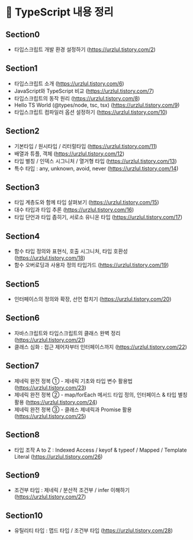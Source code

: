 # 📘 TypeScript 내용 정리  

## Section0
- 타입스크립트 개발 환경 설정하기 (https://urzlul.tistory.com/2) <br>

## Section1
- 타입스크립트 소개 (https://urzlul.tistory.com/6)
- JavaScript와 TypeScript 비교 (https://urzlul.tistory.com/7)
- 타입스크립트의 동작 원리 (https://urzlul.tistory.com/8)
- Hello TS World (@types/node, tsc, tsx) (https://urzlul.tistory.com/9)
- 타입스크립트 컴파일러 옵션 설정하기 (https://urzlul.tistory.com/10)

## Section2
- 기본타입 / 원시타입 / 리터럴타입 (https://urzlul.tistory.com/11)
- 배열과 튜플, 객체 (https://urzlul.tistory.com/12)
- 타입 별칭 / 인덱스 시그니처 / 열거형 타입 (https://urzlul.tistory.com/13)
- 특수 타입 : any, unknown, avoid, never (https://urzlul.tistory.com/14)

## Section3
- 타입 계층도와 함께 타입 살펴보기 (https://urzlul.tistory.com/15)
- 대수 타입과 타입 추론 (https://urzlul.tistory.com/16)
- 타입 단언과 타입 좁히기, 서로소 유니온 타입 (https://urzlul.tistory.com/17)

## Section4
- 함수 타입 정의와 표현식, 호출 시그니처, 타입 호환성 (https://urzlul.tistory.com/18)
- 함수 오버로딩과 사용자 정의 타입가드 (https://urzlul.tistory.com/19)

## Section5
- 인터페이스의 정의와 확장, 선언 합치기 (https://urzlul.tistory.com/20)

## Section6
- 자바스크립트와 타입스크립트의 클래스 완벽 정리 (https://urzlul.tistory.com/21)
- 클래스 심화 : 접근 제어자부터 인터페이스까지 (https://urzlul.tistory.com/22)

## Section7
- 제네릭 완전 정복 ① - 제네릭 기초와 타입 변수 활용법 (https://urzlul.tistory.com/23)
- 제네릭 완전 정복 ② - map/forEach 메서드 타입 정의, 인터페이스 & 타입 별칭 활용 (https://urzlul.tistory.com/24)
- 제네릭 완전 정복 ③ - 클래스 제네릭과 Promise 활용 (https://urzlul.tistory.com/25)

## Section8
- 타입 조작 A to Z : Indexed Access / keyof & typeof / Mapped / Template Literal (https://urzlul.tistory.com/26)

## Section9
- 조건부 타입 : 제네릭 / 분산적 조건부 / infer 이해하기 (https://urzlul.tistory.com/27)

## Section10
- 유틸리티 타입 : 맵드 타입 / 조건부 타입 (https://urzlul.tistory.com/28)
